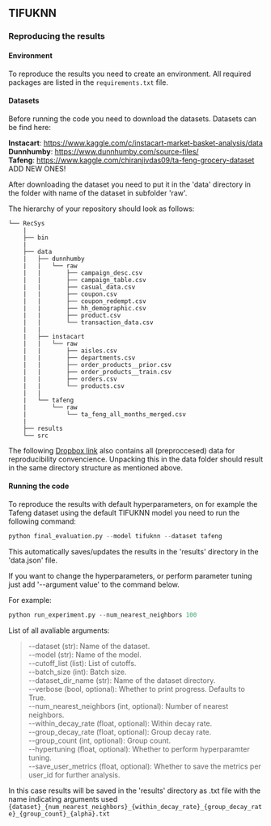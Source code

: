 ## TIFUKNN

### Reproducing the results

#### Environment

To reproduce the results you need to create an environment. All required packages are listed in the `requirements.txt` file.

#### Datasets

Before running the code you need to download the datasets. Datasets can be find here:

**Instacart**: https://www.kaggle.com/c/instacart-market-basket-analysis/data \
**Dunnhumby**: https://www.dunnhumby.com/source-files/ \
**Tafeng**: https://www.kaggle.com/chiranjivdas09/ta-feng-grocery-dataset
ADD NEW ONES!

After downloading the dataset you need to put it in the 'data' directory in the folder with name of the dataset in subfolder 'raw'.


The hierarchy of your repository should look as follows:
```
└── RecSys
    |
    ├── bin
    |
    ├── data
    |   ├── dunnhumby
    |   |   └── raw
    |   |       ├── campaign_desc.csv
    |   |       ├── campaign_table.csv
    |   |       ├── casual_data.csv
    |   |       ├── coupon.csv
    |   |       ├── coupon_redempt.csv
    |   |       ├── hh_demographic.csv
    |   |       ├── product.csv
    |   |       └── transaction_data.csv
    |   |     
    |   ├── instacart
    |   |   └── raw
    |   |       ├── aisles.csv
    |   |       ├── departments.csv
    |   |       ├── order_products__prior.csv
    |   |       ├── order_products__train.csv
    |   |       ├── orders.csv
    |   |       └── products.csv
    |   |
    |   └── tafeng
    |       └── raw
    |           └── ta_feng_all_months_merged.csv
    |
    ├── results
    └── src

```

The following [Dropbox link](https://www.dropbox.com/scl/fo/9ytigi0278u1zufp8e86a/h?dl=0&rlkey=rj5fbm835r43pfltblpxu1nbi) also contains all (preproccesed) data for reproducibility convencience. Unpacking this in the data folder should result in the same directory structure as mentioned above.

#### Running the code
To reproduce the results with default hyperparameters, on for example the Tafeng dataset using the default TIFUKNN model you need to run the following command:
```python
python final_evaluation.py --model tifuknn --dataset tafeng
```
This automatically saves/updates the results in the 'results' directory in the 'data.json' file.

If you want to change the hyperparameters, or perform parameter tuning just add '--argument value' to the command below. 

For example:
```python
python run_experiment.py --num_nearest_neighbors 100
```

List of all avaliable arguments:
> --dataset (str): Name of the dataset. \
> --model (str): Name of the model. \
> --cutoff_list (list): List of cutoffs. \
> --batch_size (int): Batch size. \
> --dataset_dir_name (str): Name of the dataset directory. \
> --verbose (bool, optional): Whether to print progress. Defaults to True. \
> --num_nearest_neighbors (int, optional): Number of nearest neighbors. \
> --within_decay_rate (float, optional): Within decay rate. \
> --group_decay_rate (float, optional): Group decay rate. \
> --group_count (int, optional): Group count. \
> --hypertuning (float, optional): Whether to perform hyperparamter tuning. \
> --save_user_metrics (float, optional): Whether to save the metrics per user_id for further analysis.


In this case results will be saved in the 'results' directory as .txt file with the name indicating arguments used 
`{dataset}_{num_nearest_neighbors}_{within_decay_rate}_{group_decay_rate}_{group_count}_{alpha}.txt`

